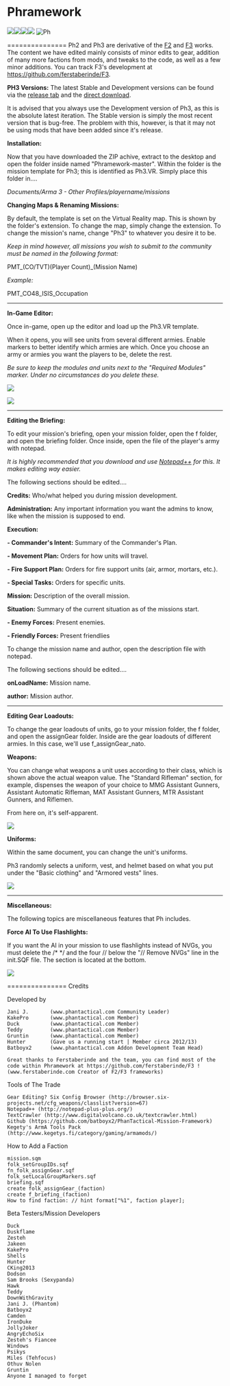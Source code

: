 Phramework
===============
[![](http://img.shields.io/badge/Issues-5-red.svg)](https://github.com/Phantomsmedia/Phramework/issues)[![](http://img.shields.io/badge/Release-v2.0.0.7.7-blue.svg)](https://github.com/Phantomsmedia/Phramework/releases/tag/v2.0.0.5)![](http://img.shields.io/badge/Project%20Members-4-green.svg)[![](http://img.shields.io/badge/Commit%20History-Master%20Branch-yellowgreen.svg)](https://github.com/Phantomsmedia/Phramework/commits/master)
![Ph](http://i5.minus.com/ib2ovbqhL4YeYU.png)



===============
Ph2 and Ph3 are derivative of the [F2](http://ferstaberinde.com/f2/en//index.php?title=Main_Page) and [F3](http://ferstaberinde.com/f3/en//index.php?title=Main_Page) works. The content we have edited mainly consists of minor edits to gear, addition of many more factions from mods, and tweaks to the code, as well as a few minor additions. You can track F3's development at https://github.com/ferstaberinde/F3. 

**PH3 Versions:**
The latest Stable and Development versions can be found via the [release tab](https://github.com/Phantomsmedia/Phramework/releases) and the [direct download](https://github.com/Phantomsmedia/Phramework/archive/master.zip). 

It is advised that you always use the Development version of Ph3, as this is the absolute latest iteration. The Stable version is simply the most recent version that is bug-free. The problem with this, however, is that it may not be using mods that have been added since it's release.

**Installation:**

Now that you have downloaded the ZIP achive, extract to the desktop and open the folder inside named "Phramework-master". Within the folder is the mission template for Ph3; this is identified as Ph3.VR. Simply place this folder in....

_Documents/Arma 3 - Other Profiles/*playername*/missions_

**Changing Maps & Renaming Missions:**

By default, the template is set on the Virtual Reality map. This is shown by the folder's extension. To change the map, simply change the extension. To change the mission's name, change "Ph3" to whatever you desire it to be.

_Keep in mind however, all missions you wish to submit to the community must be named in the following format:_

PMT_(CO/TVT)(Player Count)_(Mission Name)

_Example:_

PMT_CO48_ISIS_Occupation


***


**In-Game Editor:**

Once in-game, open up the editor and load up the Ph3.VR template.

When it opens, you will see units from several different armies. Enable markers to better identify which armies are which. Once you choose an army or armies you want the players to be, delete the rest.

_Be sure to keep the modules and units next to the "Required Modules" marker. Under no circumstances do you delete these._

![](http://i.imgur.com/gDxhH48.jpg)

![](http://i.imgur.com/XhK5l7X.jpg)


***


**Editing the Briefing:**

To edit your mission's briefing, open your mission folder, open the f folder, and open the briefing folder. Once inside, open the file of the player's army with notepad.

_It is highly recommended that you download and use [Notepad++](http://notepad-plus-plus.org/) for this. It makes editing way easier._

The following sections should be edited....

**Credits:** Who/what helped you during mission development.

**Administration:** Any important information you want the admins to know, like when the mission is supposed to end.

**Execution:**

**- Commander's Intent:** Summary of the Commander's Plan.

**- Movement Plan:** Orders for how units will travel.

**- Fire Support Plan:** Orders for fire support units (air, armor, mortars, etc.).

**- Special Tasks:** Orders for specific units.


**Mission:** Description of the overall mission.


**Situation:** Summary of the current situation as of the missions start.

**- Enemy Forces:** Present enemies.

**- Friendly Forces:** Present friendlies

To change the mission name and author, open the description file with notepad.

The following sections should be edited....

**onLoadName:** Mission name.

**author:** Mission author.

***

**Editing Gear Loadouts:**

To change the gear loadouts of units, go to your mission folder, the f folder, and open the assignGear folder. Inside are the gear loadouts of different armies. In this case, we'll use f_assignGear_nato.

**Weapons:**

You can change what weapons a unit uses according to their class, which is shown above the actual weapon value. The "Standard Rifleman" section, for example, dispenses the weapon of your choice to MMG Assistant Gunners, Assistant Automatic Rifleman, MAT Assistant Gunners, MTR Assistant Gunners, and Riflemen.

From here on, it's self-apparent.

![](http://i.imgur.com/lmfwQOp.jpg)

**Uniforms:**

Within the same document, you can change the unit's uniforms.

Ph3 randomly selects a uniform, vest, and helmet based on what you put under the "Basic clothing" and "Armored vests" lines.

![](http://i.imgur.com/3xZCCc9.jpg)


***


**Miscellaneous:**

The following topics are miscellaneous features that Ph includes.

**Force AI To Use Flashlights:**

If you want the AI in your mission to use flashlights instead of NVGs, you must delete the /*  */ and the four // below the "// Remove NVGs" line in the init.SQF file. The section is located at the bottom.

![](http://i.imgur.com/D1J8u50.jpg)

===============
Credits


Developed by
   
	Jani J.       (www.phantactical.com Community Leader)
	KakePro       (www.phantactical.com Member)
	Duck          (www.phantactical.com Member)
	Teddy         (www.phantactical.com Member)
	Gruntin       (www.phantactical.com Member)
	Hunter        (Gave us a running start | Member circa 2012/13)	
	Batboyx2      (www.phantactical.com Addon Development Team Head)
	
	Great thanks to Ferstaberinde and the team, you can find most of the code within Phramework at https://github.com/ferstaberinde/F3 ! (www.ferstaberinde.com Creator of F2/F3 frameworks)



Tools of The Trade

	Gear Editing? Six Config Browser (http://browser.six-projects.net/cfg_weapons/classlist?version=67)
	Notepad++ (http://notepad-plus-plus.org/)
	TextCrawler (http://www.digitalvolcano.co.uk/textcrawler.html)
	Github (https://github.com/batboyx2/PhanTactical-Mission-Framework)
	Kegety's ArmA Tools Pack (http://www.kegetys.fi/category/gaming/armamods/)

How to Add a Faction

	mission.sqm
	folk_setGroupIDs.sqf
	fn_folk_assignGear.sqf
	folk_setLocalGroupMarkers.sqf
	briefing.sqf
	create folk_assignGear_(faction)
	create f_briefing_(faction)
	How to find faction: // hint format["%1", faction player];
	
Beta Testers/Mission Developers
	
	Duck
	Duskflame
	Zesteh
	Jakeen
	KakePro
	Shells
	Hunter
	CKing2013
	Dodson
	Sam Brooks (Sexypanda)
	Hawk
	Teddy
	DownWithGravity
	Jani J. (Phantom)
	Batboyx2
	Camden
	IronDuke
	JollyJoker
	AngryEchoSix
	Zesteh's Fiancee
	Windows
	Psikys
	Miles (Tehfocus)
	Othuv Nolen
	Gruntin
	Anyone I managed to forget
	
